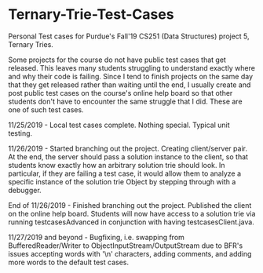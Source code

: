 # Ternary-Trie-Test-Cases
Personal Test cases for Purdue's Fall'19 CS251 (Data Structures) project 5, Ternary Tries.

Some projects for the course do not have public test cases that get released. This leaves many students struggling to understand
exactly where and why their code is failing. Since I tend to finish projects on the same day that they get released rather
than waiting until the end, I usually create and post public test cases on the course's online help board so that other students
don't have to encounter the same struggle that I did. These are one of such test cases.

11/25/2019 - Local test cases complete. Nothing special. Typical unit testing.

11/26/2019 - Started branching out the project. Creating client/server pair. At the end, the server should pass a solution
             instance to the client, so that students know exactly how an arbitrary solution trie should look. In particular,
             if they are failing a test case, it would allow them to analyze a specific instance of the solution trie Object by
             stepping through with a debugger.
             
End of 11/26/2019 - Finished branching out the project. Published the client on the online help board. Students will now have access to a solution trie via running testcasesAdvanced in conjunction with having testcasesClient.java.

11/27/2019 and beyond - Bugfixing, i.e. swapping from BufferedReader/Writer to ObjectInputStream/OutputStream due to BFR's issues accepting words with '\n' characters, adding comments, and adding more words to the default test cases.
